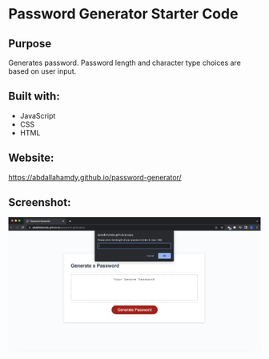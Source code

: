 # Password Generator Starter Code

## Purpose
Generates password. Password length and character type choices are based on user input.

## Built with: 
* JavaScript
* CSS
* HTML

## Website:
https://abdallahamdy.github.io/password-generator/

## Screenshot:
![Alt text](./Develop/website_screenshot.png?raw=true "Password generator website screenshot")